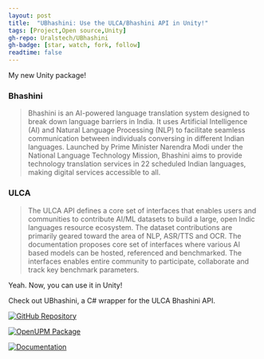 ```yaml
---
layout: post
title:  "UBhashini: Use the ULCA/Bhashini API in Unity!"
tags: [Project,Open source,Unity]
gh-repo: Uralstech/UBhashini
gh-badge: [star, watch, fork, follow]
readtime: false
---
```


My new Unity package!

### Bhashini

> Bhashini is an AI-powered language translation system designed to break down language barriers in India.
> It uses Artificial Intelligence (AI) and Natural Language Processing (NLP) to facilitate seamless communication between individuals conversing in different Indian languages.
> Launched by Prime Minister Narendra Modi under the National Language Technology Mission, Bhashini aims to provide technology translation services in 22 scheduled Indian languages, making digital services accessible to all.

### ULCA

> The ULCA API defines a core set of interfaces that enables users and communities to contribute AI/ML datasets to build a large, open Indic languages resource ecosystem.
> The dataset contributions are primarily geared toward the area of NLP, ASR/TTS and OCR.
> The documentation proposes core set of interfaces where various AI based models can be hosted, referenced and benchmarked.
> The interfaces enables entire community to participate, collaborate and track key benchmark parameters.

Yeah. Now, you can use it in Unity!

Check out UBhashini, a C# wrapper for the ULCA Bhashini API.

[![GitHub Repository](https://img.shields.io/badge/GitHub_Repository-black?style=for-the-badge&logo=github&color=FFFFFF&logoColor=000000)](https://github.com/Uralstech/UBhashini)

[![OpenUPM Package](https://img.shields.io/badge/OpenUPM_Package-black?style=for-the-badge&color=0096FF&logoColor=000000)](https://openupm.com/packages/com.uralstech.ubhashini/)

[![Documentation](https://img.shields.io/badge/Documentation-black?style=for-the-badge&logo=github&color=FFFFFF&logoColor=000000)](https://github.com/Uralstech/UBhashini/blob/master/UBhashini/Packages/com.uralstech.ubhashini/Documentation~/README.md)